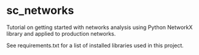 # sc_networks
Tutorial on getting started with networks analysis using Python NetworkX library and applied to production networks.

See requirements.txt for a list of installed libraries used in this project.
